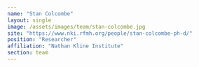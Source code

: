 ```yaml
---
name: "Stan Colcombe"
layout: single
image: /assets/images/team/stan-colcombe.jpg
site: "https://www.nki.rfmh.org/people/stan-colcombe-ph-d/"
position: "Researcher"
affiliation: "Nathan Kline Institute"
section: team
---
```

